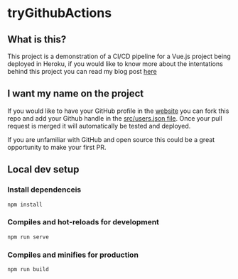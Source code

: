 # tryGithubActions

## What is this?

This project is a demonstration of a CI/CD pipeline for a Vue.js project being deployed in Heroku, if you would like to know more about the intentations behind this project you can read my blog post [here](https://medium.freecodecamp.org/a-first-look-at-github-actions-with-heroku-a6b4239d556)

## I want my name on the project

If you would like to have your GitHub profile in the [website](https://try-github-action.herokuapp.com/) you can fork this repo and add your Github handle in the [src/users.json file](src/users.json). Once your pull request is merged it will automatically be tested and deployed.

If you are unfamiliar with GitHub and open source this could be a great opportunity to make your first PR.

## Local dev setup

### Install dependenceis
```
npm install
```

### Compiles and hot-reloads for development
```
npm run serve
```

### Compiles and minifies for production
```
npm run build
```